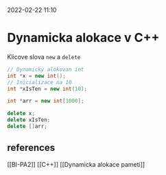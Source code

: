 2022-02-22 11:10

# Dynamicka alokace v C++
Klicove slova `new` a `delete`
```C++
// Dynamicky alokovan int
int *x = new int();
// Inicializace na 10
int *xIsTen = new int(10);

int *arr = new int[1000];

delete x;
delete xIsTen;
delete []arr;
```
## references
[[BI-PA2]]
[[C++]]
[[Dynamicka alokace pameti]]